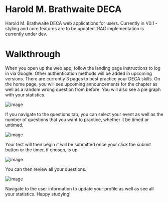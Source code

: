 # Harold M. Brathwaite DECA
Harold M. Brathwaite DECA web applications for users. Currently in V0.1 - styling and core features are to be updated. RAG implementation is currently under dev.

# Walkthrough 

When you open up the web app, follow the landing page instructions to log in via Google. Other authentication methods will be added in upcoming versions. There are currently 3 pages to best practice your DECA skills. On the home page, you will see upcoming announcements for the chapter as well as a random wrong question from before. You will also see a pie graph with your statistics.

![image](https://github.com/blueishfiend692/TurnerFentonDECA/assets/111524121/ee6deb2f-ecb3-4d58-b300-db97499b01fa)

If you navigate to the questions tab, you can select your event as well as the number of questions that you want to practice, whether it be timed or untimed.

![image](https://github.com/blueishfiend692/TurnerFentonDECA/assets/111524121/62335fcf-5375-4920-bb1e-ba212c730582)

Your test will then begin it will be submitted once your click the submit button or the timer, if chosen, is up. 

![image](https://github.com/blueishfiend692/TurnerFentonDECA/assets/111524121/aec2d642-99a5-4f9a-931e-5e06137a2b3e)

You can then review all your questions. 

![image](https://github.com/blueishfiend692/TurnerFentonDECA/assets/111524121/98e02ca4-c393-4ac5-97c6-e31fc4ddb303)

Navigate to the user information to update your profile as well as see all your statistics. Happy studying!



